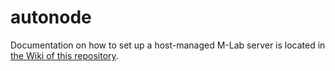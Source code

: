 # autonode

Documentation on how to set up a host-managed M-Lab server is located in [the
Wiki of this
repository](https://github.com/m-lab/autonode/wiki/Host%E2%80%90managed-Deployments).

